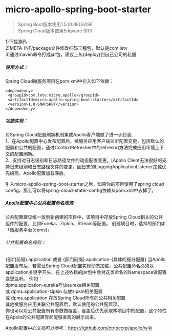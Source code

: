 # micro-apollo-spring-boot-starter

> Spring Boot版本使用1.5.10.RELEASE <br/>
Spring Cloud版本使用Edgware.SR3

1)下载源码<br/>
2)META-INF/package文件修改扫码工程包，默认是com.letv<br/>
3)通过maven命令打成jar包，建议上传(deploy)到自己公司的私服

##### 使用方式：<br/>
Spring Cloud微服务项目在pom.xml中引入如下依赖：
```
<dependency>
 <groupId>com.letv.micro.apollo</groupId>
 <artifactId>micro-apollo-spring-boot-starter</artifactId>
 <version>1.0-SNAPSHOT</version>
</dependency>
```

##### 功能实现：<br/>
对Spring Cloud配置刷新机制集成Apollo客户端做了进一步封装. <br/>
1、在Apollo配置中心发布配置后，微服务应用客户端监听配置变更，包括默认的配置和公共的配置，通过ContextRefresher中的refresh()方法完成应用环境上下文的配置刷新。<br/>
2、支持对日志级别和日志路径文件的动态配置变更。[Apollo Client无法很好的支持日志级别和日志路径文件的变更，因日志的LoggingApplicationListener加载优先级高，Apollo配置加载滞后。<br/>

引入micro-apollo-spring-boot-starter之后，如果你的项目使用了spring cloud config，那么可以将spring-cloud-stater-config依赖从pom.xml中去掉了。


##### Apollo配置中心公共配置命名规范: <br/>
公共配置建议统一放到新创建的项目中，该项目中存放Spring Cloud相关的公共组件的配置，比如Eureka、Zipkin、Stream等配置。
创建项目时，选择的部门如「微服务平台(dpms)」<br/>
###### 公共配置命名规则：<br/>
{部门前缀}.application  或者 {部门前缀}.application-{具体的细分配置}
当Apollo配置发布后，若需让Spring Cloud配置实现动态加载，公共配置命名必须以application关键字开头，在上述依赖的jar包中会对这类命名的Namespace做配置变更监听。
例如：<br/>
dpms.application-eureka存放eureka相关配置 <br/>
或 dpms.application-zipkin 存放zipkin相关配置 <br/>
或 dpms.application  存放Spring Cloud所有的公共相关配置 <br/>
其他微服务应用关联公共配置后，默认使用的公共配置项。<br/>
你也可以对公共配置所有参数做覆盖，覆盖后优先获取本项目中的配置，这个特性在Apolo的公共配置界面能够直观的展示出来。

Apollo配置中心文档可以参考：https://github.com/ctripcorp/apollo/wiki
